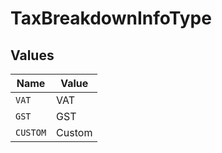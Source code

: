 # TaxBreakdownInfoType


## Values

| Name     | Value    |
| -------- | -------- |
| `VAT`    | VAT      |
| `GST`    | GST      |
| `CUSTOM` | Custom   |